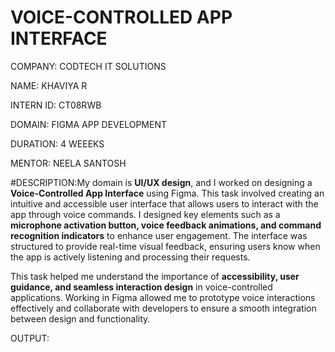 # VOICE-CONTROLLED APP INTERFACE
COMPANY: CODTECH IT SOLUTIONS

NAME: KHAVIYA R

INTERN ID: CT08RWB

DOMAIN: FIGMA APP DEVELOPMENT

DURATION: 4 WEEEKS

MENTOR: NEELA SANTOSH

#DESCRIPTION:My domain is **UI/UX design**, and I worked on designing a **Voice-Controlled App Interface** using Figma. This task involved creating an intuitive and accessible user interface that allows users to interact with the app through voice commands. I designed key elements such as a **microphone activation button, voice feedback animations, and command recognition indicators** to enhance user engagement. The interface was structured to provide real-time visual feedback, ensuring users know when the app is actively listening and processing their requests.  

This task helped me understand the importance of **accessibility, user guidance, and seamless interaction design** in voice-controlled applications. Working in Figma allowed me to prototype voice interactions effectively and collaborate with developers to ensure a smooth integration between design and functionality.

OUTPUT:

